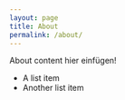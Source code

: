 ```yaml
---
layout: page
title: About
permalink: /about/
---
```


About content hier einfügen!

- A list item
- Another list item

